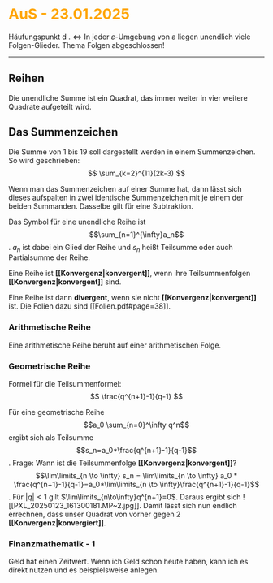 # <font color = "orange">AuS - 23.01.2025</font>
Häufungspunkt d . <=> In jeder $\varepsilon$-Umgebung von a liegen unendlich viele Folgen-Glieder.
Thema Folgen abgeschlossen!

---
## Reihen
Die unendliche Summe ist ein Quadrat, das immer weiter in vier weitere Quadrate aufgeteilt wird.

## Das Summenzeichen
Die Summe von 1 bis 19 soll dargestellt werden in einem Summenzeichen. So wird geschrieben:
$$
\sum_{k=2}^{11}(2k-3)
$$

Wenn man das Summenzeichen auf einer Summe hat, dann lässt sich dieses aufspalten in zwei identische Summenzeichen mit je einem der beiden Summanden. Dasselbe gilt für eine Subtraktion.

Das Symbol für eine unendliche Reihe ist $$\sum_{n=1}^{\infty}a_n$$. $a_n$ ist dabei ein Glied der Reihe und $s_n$ heißt Teilsumme oder auch Partialsumme der Reihe.

Eine Reihe ist **[[Konvergenz|konvergent]]**, wenn ihre Teilsummenfolgen **[[Konvergenz|konvergent]]** sind.

Eine Reihe ist dann **divergent**, wenn sie nicht **[[Konvergenz|konvergent]]** ist. 
Die Folien dazu sind [[Folien.pdf#page=38]].

### Arithmetische Reihe
Eine arithmetische Reihe beruht auf einer arithmetischen Folge.
### Geometrische Reihe
Formel für die Teilsummenformel:
$$
\frac{q^{n+1}-1}{q-1}
$$

Für eine geometrische Reihe $$a_0 \sum_{n=0}^\infty q^n$$
ergibt sich als Teilsumme $$s_n=a_0*\frac{q^{n+1}-1}{q-1}$$. Frage: Wann ist die Teilsummenfolge **[[Konvergenz|konvergent]]**?$$\lim\limits_{n \to \infty} s_n = \lim\limits_{n \to \infty} a_0 * \frac{q^{n+1}-1}{q-1}=a_0*\lim\limits_{n \to \infty}\frac{q^{n+1}-1}{q-1}$$. Für $|q| < 1$ gilt $\lim\limits_{n\to\infty}q^{n+1}=0$. Daraus ergibt sich ![[PXL_20250123_161300181.MP~2.jpg]]. Damit lässt sich nun endlich errechnen, dass unser Quadrat von vorher gegen 2 **[[Konvergenz|konvergiert]]**.

### Finanzmathematik - 1
Geld hat einen Zeitwert. Wenn ich Geld schon heute haben, kann ich es direkt nutzen und es beispielsweise anlegen.